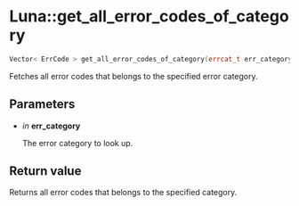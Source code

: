 # Luna::get_all_error_codes_of_category

```c++
Vector< ErrCode > get_all_error_codes_of_category(errcat_t err_category)
```

Fetches all error codes that belongs to the specified error category. 



## Parameters
* *in* **err_category**

    The error category to look up. 

## Return value
Returns all error codes that belongs to the specified category. 

